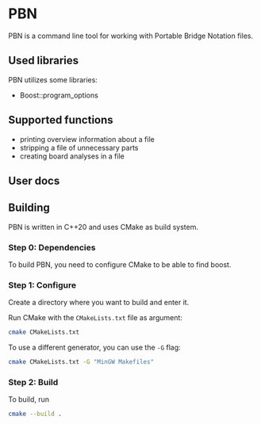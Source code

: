 # PBN

PBN is a command line tool for working with Portable Bridge Notation files. 

## Used libraries

PBN utilizes some libraries:

- Boost::program_options

## Supported functions

- printing overview information about a file
- stripping a file of unnecessary parts
- creating board analyses in a file

## User docs


## Building

PBN is written in C++20 and uses CMake as build system.

### Step 0: Dependencies

To build PBN, you need to configure CMake to be able to find boost.

### Step 1: Configure

Create a directory where you want to build and enter it.

Run CMake with the `CMakeLists.txt` file as argument:

```bash
cmake CMakeLists.txt
```

To use a different generator, you can use the `-G` flag:

```bash
cmake CMakeLists.txt -G "MinGW Makefiles"
```

### Step 2: Build

To build, run

```bash
cmake --build .
```


